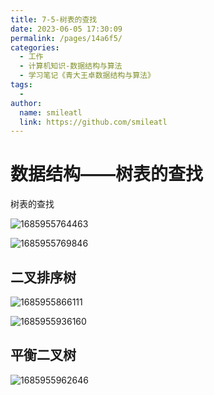 ```yaml
---
title: 7-5-树表的查找
date: 2023-06-05 17:30:09
permalink: /pages/14a6f5/
categories: 
  - 工作
  - 计算机知识-数据结构与算法
  - 学习笔记《青大王卓数据结构与算法》
tags: 
  - 
author: 
  name: smileatl
  link: https://github.com/smileatl
---
```

数据结构——树表的查找
===========

树表的查找  

![1685955764463](/assets/1685955764463.png)

![1685955769846](/assets/1685955769846.png)

## 二叉排序树

![1685955866111](/assets/1685955866111.png)

![1685955936160](/assets/1685955936160.png)

## 平衡二叉树

![1685955962646](/assets/1685955962646.png)


